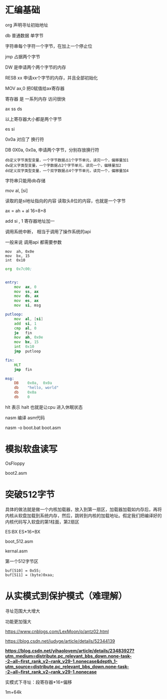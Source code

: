# 汇编基础 

org 声明寻址初始地址

db   普通数据 单字节

 字符串每个字符一个字节，在加上一个停止位

jmp 占据两个字节

DW 是申请两个两个字节的内存

RESB xx 申请xx个字节的内存，并且全部初始化

MOV ax,0 把0赋值给ax寄存器

寄存器 是 一系列内存 访问很快

ax ss ds

以上寄存器大小都是两个字节

es si

0x0a 对应了 换行符

DB 0X0a, 0x0a, 申请两个字节，分别存放换行符 



```
db定义字节类型变量，一个字节数据占1个字节单元，读完一个，偏移量加1
dw定义字类型变量，一个字数据占2个字节单元，读完一个，偏移量加2
dd定义双字类型变量，一个双字数据占4个字节单元，读完一个，偏移量加4 
```

字符串只能用db存储

mov al, [si]

读取的是si地址指向的内容  读取头8位的内容，也就是一个字节

ax = ah + al 16=8+8 

add si , 1 寄存器地址加一

调用系统中断， 相当于调用了操作系统的api 

一般来说 调用api 都需要参数

    mov  ah, 0x0e
    mov  bx, 15
    int  0x10


```asm
org  0x7c00;


entry:
    mov  ax, 0
    mov  ss, ax
    mov  ds, ax
    mov  es, ax
    mov  si, msg

putloop:
    mov  al, [si]
    add  si, 1
    cmp  al, 0
    je   fin
    mov  ah, 0x0e
    mov  bx, 15
    int  0x10
    jmp  putloop

fin:
    HLT
    jmp  fin

msg:
    DB    0x0a,  0x0a
    db    "hello, world"
    db    0x0a
    db    0
```



hlt 表示  halt 也就是让cpu 进入休眠状态

nasm 编译 asm代码

nasm -o boot.bat boot.asm 



# 模拟软盘读写

OsFloppy

boot2.asm

# 突破512字节

具体的做法就是做一个内核加载器，放入到第一扇区，加载器加载如内存后，再将内核从软盘加载到系统内存，然后，跳转到内核的加载地址。假定我们把编译好的内核代码写入软盘的第1柱面，第2扇区

ES:BX  ES*16+BX

boot_512.asm

kernal.asm

第一个512字节区 

```
buf[510] = 0x55;
buf[511] = (byte)0xaa;
```



# 从实模式到保护模式（难理解）

寻址范围大大增大

功能更加强大

https://www.cnblogs.com/LexMoon/p/antz02.html

https://blog.csdn.net/judyge/article/details/52344139

**https://blog.csdn.net/yihaolovem/article/details/23483927?utm_medium=distribute.pc_relevant_bbs_down.none-task--2~all~first_rank_v2~rank_v29-1.nonecase&depth_1-utm_source=distribute.pc_relevant_bbs_down.none-task--2~all~first_rank_v2~rank_v29-1.nonecase**



实模式下寻址：段寄存器*16+偏移

1m+64k

